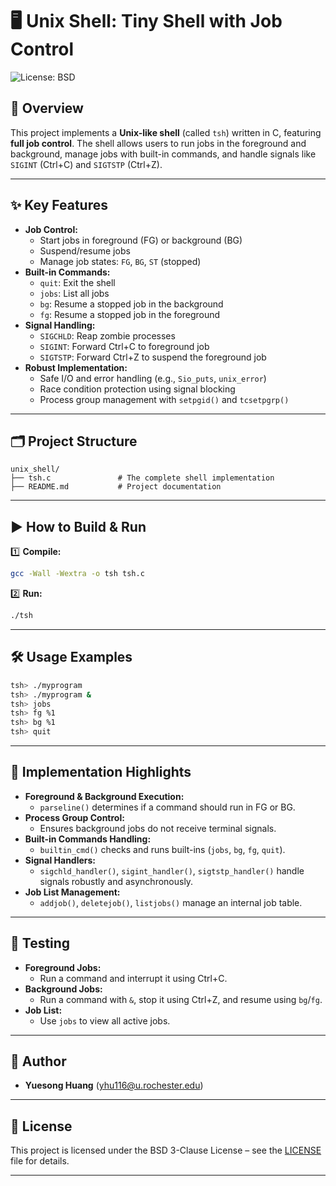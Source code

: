 # 🖥️ Unix Shell: Tiny Shell with Job Control

![License: BSD](https://img.shields.io/badge/License-BSD%203--Clause-blue.svg)

## 🚀 Overview

This project implements a **Unix-like shell** (called `tsh`) written in C, featuring **full job control**. The shell allows users to run jobs in the foreground and background, manage jobs with built-in commands, and handle signals like `SIGINT` (Ctrl+C) and `SIGTSTP` (Ctrl+Z).

---

## ✨ Key Features

- **Job Control:**
  - Start jobs in foreground (FG) or background (BG)
  - Suspend/resume jobs
  - Manage job states: `FG`, `BG`, `ST` (stopped)
- **Built-in Commands:**
  - `quit`: Exit the shell
  - `jobs`: List all jobs
  - `bg`: Resume a stopped job in the background
  - `fg`: Resume a stopped job in the foreground
- **Signal Handling:**
  - `SIGCHLD`: Reap zombie processes
  - `SIGINT`: Forward Ctrl+C to foreground job
  - `SIGTSTP`: Forward Ctrl+Z to suspend the foreground job
- **Robust Implementation:**
  - Safe I/O and error handling (e.g., `Sio_puts`, `unix_error`)
  - Race condition protection using signal blocking
  - Process group management with `setpgid()` and `tcsetpgrp()`

---

## 🗂️ Project Structure

```
unix_shell/
├── tsh.c               # The complete shell implementation
├── README.md           # Project documentation
```

---

## ▶️ How to Build & Run

1️⃣ **Compile:**

```bash
gcc -Wall -Wextra -o tsh tsh.c
```

2️⃣ **Run:**

```bash
./tsh
```

---

## 🛠️ Usage Examples

```bash
tsh> ./myprogram
tsh> ./myprogram &
tsh> jobs
tsh> fg %1
tsh> bg %1
tsh> quit
```

---

## 🔑 Implementation Highlights

- **Foreground & Background Execution:**
  - `parseline()` determines if a command should run in FG or BG.
- **Process Group Control:**
  - Ensures background jobs do not receive terminal signals.
- **Built-in Commands Handling:**
  - `builtin_cmd()` checks and runs built-ins (`jobs`, `bg`, `fg`, `quit`).
- **Signal Handlers:**
  - `sigchld_handler()`, `sigint_handler()`, `sigtstp_handler()` handle signals robustly and asynchronously.
- **Job List Management:**
  - `addjob()`, `deletejob()`, `listjobs()` manage an internal job table.

---

## 🧪 Testing

- **Foreground Jobs:**
  - Run a command and interrupt it using Ctrl+C.
- **Background Jobs:**
  - Run a command with `&`, stop it using Ctrl+Z, and resume using `bg`/`fg`.
- **Job List:**
  - Use `jobs` to view all active jobs.

---

## 👥 Author

- **Yuesong Huang** (yhu116@u.rochester.edu)

---

## 📄 License

This project is licensed under the BSD 3-Clause License – see the [LICENSE](LICENSE) file for details.

---
